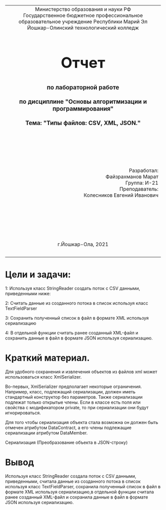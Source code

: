 <table style="width: 100%;">
  <tr>
    <td style="text-align: center; border: none;">
    Министерство образования и науки РФ<br>
Государственное бюджетное профессиональное образовательное учреждение Республики Марий Эл<br>
Йошкар-Олинский технологический колледж
</td>
  </tr>
  <tr>
    <td style="text-align: center; border: none; height: 15em;">
    <h2 style="font-size:3em;">Отчет</h2>
      <h3>по лабораторной работе<br><br> по дисциплине "Основы алгоритмизации и программирования"<br><br> Тема:<b> "Типы файлов: CSV, XML, JSON."<b> </h3></td>
  </tr>
  <tr>
    <br><br><td style="text-align: right; border: none; height: 20em;">
      Разработал:<br/>
      Файзрахманов Марат<br>
      Группа: И-21<br>
      Преподаватель:<br>
      Колесников Евгений Иванович
    </td>
  </tr>
  <tr>
    <td style="text-align: center; border: none; height: 5em;">
    г.Йошкар-Ола, 2021</td>
  </tr>
</table>

<div style="page-break-after: always;"></div>

# Цели и задачи:

1: Используя класс StringReader создать поток с CSV данными, приведенными ниже:

2: Считать данные из созданного потока в список используя класс TextFieldParser

3: Сохранить полученный список в файл в формате XML используя сериализацию

4: В отдельной функции считать ранее созданный XML-файл и сохранить данные в файл в формате JSON используя сериализацию.
# Краткий материал.

Для удобного сохранения и извлечения объектов из файлов xml может использоваться класс XmlSerializer.

Во-первых, XmlSerializer предполагает некоторые ограничения. Например, класс, подлежащий сериализации, должен иметь стандартный конструктор без параметров. Также сериализации подлежат только открытые члены. Если в классе есть поля или свойства с модификатором private, то при сериализации они будут игнорироваться.

Для того чтобы сериализация объекта стала возможна он должен быть отмечен атрибутом DataContract, а его члены подлежащие сериализации атрибутом DataMember.

Сериализация (Преобразование объекта в JSON-строку)
# Вывод
Используя класс StringReader создала поток с CSV данными, приведенными, считала данные из созданного потока в список используя класс TextFieldParser, сохранила полученный список в файл в формате XML используя сериализацию,в отдельной функции считала ранее созданный XML-файл и сохранила данные в файл в формате JSON используя сериализацию.